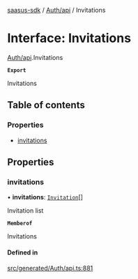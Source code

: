 [saasus-sdk](../README.md) / [Auth/api](../modules/Auth_api.md) / Invitations

# Interface: Invitations

[Auth/api](../modules/Auth_api.md).Invitations

**`Export`**

Invitations

## Table of contents

### Properties

- [invitations](Auth_api.Invitations.md#invitations)

## Properties

### invitations

• **invitations**: [`Invitation`](Auth_api.Invitation.md)[]

Invitation list

**`Memberof`**

Invitations

#### Defined in

[src/generated/Auth/api.ts:881](https://github.com/saasus-platform/saasus-sdk-javascript/blob/09ef427/src/generated/Auth/api.ts#L881)

